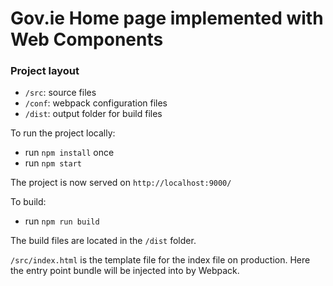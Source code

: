 # Gov.ie Home page implemented with Web Components 

### Project layout

- `/src`: source files
- `/conf`: webpack configuration files
- `/dist`: output folder for build files

To run the project locally:

- run `npm install` once
- run `npm start`

The project is now served on `http://localhost:9000/`

To build:

- run `npm run build`

The build files are located in the `/dist` folder.

`/src/index.html` is the template file for the index file on production.
Here the entry point bundle will be injected into by Webpack.

